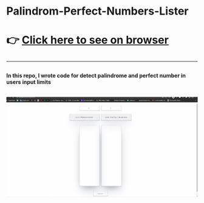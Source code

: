 # Palindrom-Perfect-Numbers-Lister

# :point_right: [Click here to see on browser](https://fatihcaliss.github.io/Palindrom-Perfect-Numbers-Lister/)<br><hr>

 <b> In this repo, I wrote code for detect palindrome and perfect number in users input limits  <br><br>
 
 ![animation](https://github.com/fatihcaliss/Palindrom-Perfect-Numbers-Lister/blob/master/number%20animation.gif?raw=true)
